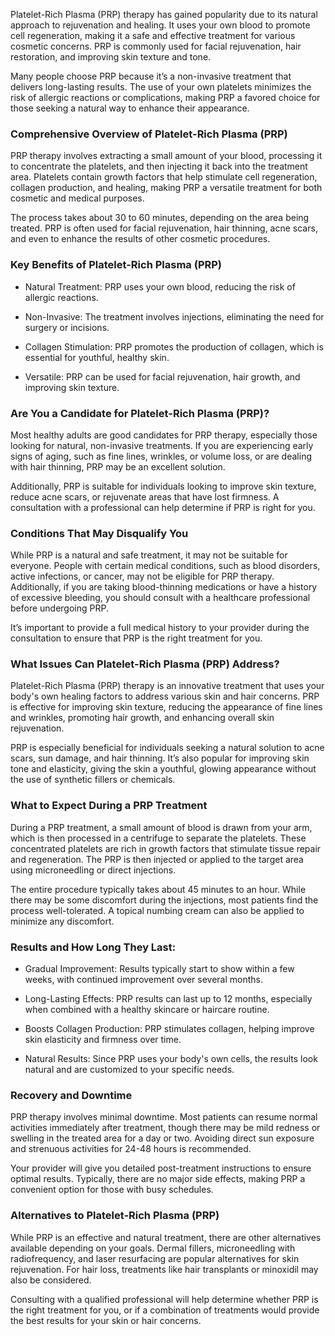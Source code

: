 <p class="services-details-two__text-2">
   Platelet-Rich Plasma (PRP) therapy has gained popularity due to its natural approach to rejuvenation and healing. It uses your own blood to promote cell regeneration, making it a safe and effective treatment for various cosmetic concerns. PRP is commonly used for facial rejuvenation, hair restoration, and improving skin texture and tone. 
</p>
<p class="services-details-two__text-2">
   Many people choose PRP because it’s a non-invasive treatment that delivers long-lasting results. The use of your own platelets minimizes the risk of allergic reactions or complications, making PRP a favored choice for those seeking a natural way to enhance their appearance.
</p>

<h3 class="services-details-two__title-2">
   Comprehensive Overview of Platelet-Rich Plasma (PRP)
</h3>
<p class="services-details-two__text-2">
   PRP therapy involves extracting a small amount of your blood, processing it to concentrate the platelets, and then injecting it back into the treatment area. Platelets contain growth factors that help stimulate cell regeneration, collagen production, and healing, making PRP a versatile treatment for both cosmetic and medical purposes.
</p>
<p class="services-details-two__text-2">
   The process takes about 30 to 60 minutes, depending on the area being treated. PRP is often used for facial rejuvenation, hair thinning, acne scars, and even to enhance the results of other cosmetic procedures.
</p>

<h3 class="services-details-two__title-2">
   Key Benefits of Platelet-Rich Plasma (PRP)
</h3>
<ul class="services-details-two__points list-unstyled list-service">
   <li>
       <div class="icon">
           <span class="fa fa-check"></span>
       </div>
       <div class="text">
           <p>Natural Treatment: PRP uses your own blood, reducing the risk of allergic reactions.</p>
       </div>
   </li>
   <li>
       <div class="icon">
           <span class="fa fa-check"></span>
       </div>
       <div class="text">
           <p>Non-Invasive: The treatment involves injections, eliminating the need for surgery or incisions.</p>
       </div>
   </li>
   <li>
       <div class="icon">
           <span class="fa fa-check"></span>
       </div>
       <div class="text">
           <p>Collagen Stimulation: PRP promotes the production of collagen, which is essential for youthful, healthy skin.</p>
       </div>
   </li>
   <li>
       <div class="icon">
           <span class="fa fa-check"></span>
       </div>
       <div class="text">
           <p>Versatile: PRP can be used for facial rejuvenation, hair growth, and improving skin texture.</p>
       </div>
   </li>
</ul>

<h3 class="services-details-two__title-2">
   Are You a Candidate for Platelet-Rich Plasma (PRP)?
</h3>
<p class="services-details-two__text-2">
   Most healthy adults are good candidates for PRP therapy, especially those looking for natural, non-invasive treatments. If you are experiencing early signs of aging, such as fine lines, wrinkles, or volume loss, or are dealing with hair thinning, PRP may be an excellent solution.
</p>
<p class="services-details-two__text-2">
   Additionally, PRP is suitable for individuals looking to improve skin texture, reduce acne scars, or rejuvenate areas that have lost firmness. A consultation with a professional can help determine if PRP is right for you.
</p>

<h3 class="services-details-two__title-2">
   Conditions That May Disqualify You
</h3>
<p class="services-details-two__text-2">
   While PRP is a natural and safe treatment, it may not be suitable for everyone. People with certain medical conditions, such as blood disorders, active infections, or cancer, may not be eligible for PRP therapy. Additionally, if you are taking blood-thinning medications or have a history of excessive bleeding, you should consult with a healthcare professional before undergoing PRP.
</p>
<p class="services-details-two__text-2">
   It’s important to provide a full medical history to your provider during the consultation to ensure that PRP is the right treatment for you.
</p>
<h3 class="services-details-two__title-2">
   What Issues Can Platelet-Rich Plasma (PRP) Address?
</h3>
<p class="services-details-two__text-2">
   Platelet-Rich Plasma (PRP) therapy is an innovative treatment that uses your body's own healing factors to address various skin and hair concerns. PRP is effective for improving skin texture, reducing the appearance of fine lines and wrinkles, promoting hair growth, and enhancing overall skin rejuvenation.
</p>
<p class="services-details-two__text-2">
   PRP is especially beneficial for individuals seeking a natural solution to acne scars, sun damage, and hair thinning. It’s also popular for improving skin tone and elasticity, giving the skin a youthful, glowing appearance without the use of synthetic fillers or chemicals.
</p>

<h3 class="services-details-two__title-2">
   What to Expect During a PRP Treatment
</h3>
<p class="services-details-two__text-2">
   During a PRP treatment, a small amount of blood is drawn from your arm, which is then processed in a centrifuge to separate the platelets. These concentrated platelets are rich in growth factors that stimulate tissue repair and regeneration. The PRP is then injected or applied to the target area using microneedling or direct injections.
</p>
<p class="services-details-two__text-2">
   The entire procedure typically takes about 45 minutes to an hour. While there may be some discomfort during the injections, most patients find the process well-tolerated. A topical numbing cream can also be applied to minimize any discomfort.
</p>

<h3 class="services-details-two__title-2">
   Results and How Long They Last:
</h3>
<ul class="services-details-two__points list-unstyled list-service">
   <li>
       <div class="icon">
           <span class="fa fa-check"></span>
       </div>
       <div class="text">
           <p>Gradual Improvement: Results typically start to show within a few weeks, with continued improvement over several months.</p>
       </div>
   </li>
   <li>
       <div class="icon">
           <span class="fa fa-check"></span>
       </div>
       <div class="text">
           <p>Long-Lasting Effects: PRP results can last up to 12 months, especially when combined with a healthy skincare or haircare routine.</p>
       </div>
   </li>
   <li>
       <div class="icon">
           <span class="fa fa-check"></span>
       </div>
       <div class="text">
           <p>Boosts Collagen Production: PRP stimulates collagen, helping improve skin elasticity and firmness over time.</p>
       </div>
   </li>
   <li>
       <div class="icon">
           <span class="fa fa-check"></span>
       </div>
       <div class="text">
           <p>Natural Results: Since PRP uses your body's own cells, the results look natural and are customized to your specific needs.</p>
       </div>
   </li>
</ul>

<h3 class="services-details-two__title-2">
   Recovery and Downtime
</h3>
<p class="services-details-two__text-2">
   PRP therapy involves minimal downtime. Most patients can resume normal activities immediately after treatment, though there may be mild redness or swelling in the treated area for a day or two. Avoiding direct sun exposure and strenuous activities for 24-48 hours is recommended.
</p>
<p class="services-details-two__text-2">
   Your provider will give you detailed post-treatment instructions to ensure optimal results. Typically, there are no major side effects, making PRP a convenient option for those with busy schedules.
</p>

<h3 class="services-details-two__title-2">
   Alternatives to Platelet-Rich Plasma (PRP)
</h3>
<p class="services-details-two__text-2">
   While PRP is an effective and natural treatment, there are other alternatives available depending on your goals. Dermal fillers, microneedling with radiofrequency, and laser resurfacing are popular alternatives for skin rejuvenation. For hair loss, treatments like hair transplants or minoxidil may also be considered.
</p>
<p class="services-details-two__text-2">
   Consulting with a qualified professional will help determine whether PRP is the right treatment for you, or if a combination of treatments would provide the best results for your skin or hair concerns.
</p>
